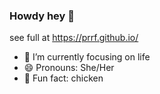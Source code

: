 ### Howdy hey 👋

see full at https://prrf.github.io/

- 🔭 I’m currently focusing on life
- 😄 Pronouns: She/Her
- 🐔 Fun fact: chicken
